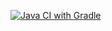 [![Java CI with Gradle](https://github.com/Vlad-161/HW_AQA_Selenium/actions/workflows/gradle.yml/badge.svg)](https://github.com/Vlad-161/HW_AQA_Selenium/actions/workflows/gradle.yml)
